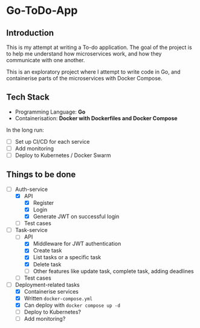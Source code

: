 # Go-ToDo-App

## Introduction
This is my attempt at writing a To-do application. The goal of the project is to help me understand how microservices work, and how they communicate with one another. 

This is an exploratory project where I attempt to write code in Go, and containerise parts of the microservices with Docker Compose.

## Tech Stack
- Programming Language: **Go**
- Containerisation: **Docker with Dockerfiles and Docker Compose**

In the long run:
- [ ] Set up CI/CD for each service
- [ ] Add monitoring
- [ ] Deploy to Kubernetes / Docker Swarm

## Things to be done
- [ ] Auth-service
    - [x] API
        - [x] Register
        - [x] Login
        - [x] Generate JWT on successful login
    - [ ] Test cases

- [ ] Task-service
    - [ ] API
        - [x] Middleware for JWT authentication
        - [x] Create task
        - [x] List tasks or a specific task
        - [x] Delete task
        - [ ] Other features like update task, complete task, adding deadlines
    - [ ] Test cases

- [ ] Deployment-related tasks
    - [x] Containerise services
    - [x] Written `docker-compose.yml`
    - [x] Can deploy with `docker compose up -d`
    - [ ] Deploy to Kubernetes?
    - [ ] Add monitoring?

